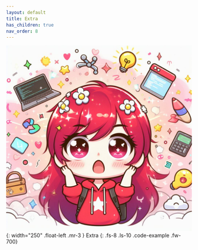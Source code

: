 ```yaml
---
layout: default
title: Extra
has_children: true
nav_order: 8
---
```

![](../images/intros/extra.jpg){: width="250" .float-left .mr-3 }
Extra
{: .fs-8 .ls-10 .code-example .fw-700}